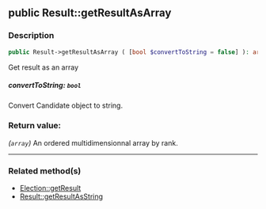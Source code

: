 ## public Result::getResultAsArray

### Description    

```php
public Result->getResultAsArray ( [bool $convertToString = false] ): array
```

Get result as an array
    

##### **convertToString:** *```bool```*   
Convert Candidate object to string.    


### Return value:   

*(```array```)* An ordered multidimensionnal array by rank.


---------------------------------------

### Related method(s)      

* [Election::getResult](/Docs/MethodsReferences/Election%20Class/public%20Election--getResult.md)    
* [Result::getResultAsString](/Docs/MethodsReferences/Result%20Class/public%20Result--getResultAsString.md)    
